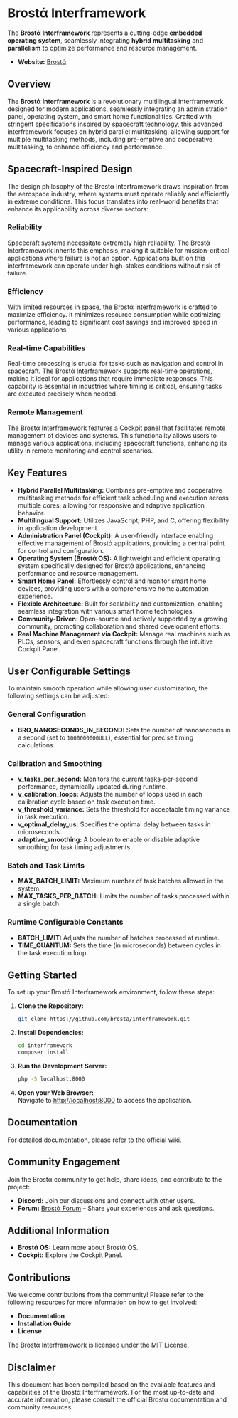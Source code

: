# Brostά Interframework
The **Brostά Interframework** represents a cutting-edge **embedded operating system**,
seamlessly integrating **hybrid multitasking** and **parallelism** to optimize performance and resource management.

- **Website:** <a href="https://brosta.org" target="_blank">Brostά</a>

## Overview
The **Brostά Interframework** is a revolutionary multilingual interframework designed for modern applications, seamlessly integrating an administration panel, operating system, and smart home functionalities. Crafted with stringent specifications inspired by spacecraft technology, this advanced interframework focuses on hybrid parallel multitasking, allowing support for multiple multitasking methods, including pre-emptive and cooperative multitasking, to enhance efficiency and performance.

## Spacecraft-Inspired Design
The design philosophy of the Brostά Interframework draws inspiration from the aerospace industry, where systems must operate reliably and efficiently in extreme conditions. This focus translates into real-world benefits that enhance its applicability across diverse sectors:

### Reliability
Spacecraft systems necessitate extremely high reliability. The Brostά Interframework inherits this emphasis, making it suitable for mission-critical applications where failure is not an option. Applications built on this interframework can operate under high-stakes conditions without risk of failure.

### Efficiency
With limited resources in space, the Brostά Interframework is crafted to maximize efficiency. It minimizes resource consumption while optimizing performance, leading to significant cost savings and improved speed in various applications.

### Real-time Capabilities
Real-time processing is crucial for tasks such as navigation and control in spacecraft. The Brostά Interframework supports real-time operations, making it ideal for applications that require immediate responses. This capability is essential in industries where timing is critical, ensuring tasks are executed precisely when needed.

### Remote Management
The Brostά Interframework features a Cockpit panel that facilitates remote management of devices and systems. This functionality allows users to manage various applications, including spacecraft functions, enhancing its utility in remote monitoring and control scenarios.

## Key Features
- **Hybrid Parallel Multitasking:** Combines pre-emptive and cooperative multitasking methods for efficient task scheduling and execution across multiple cores, allowing for responsive and adaptive application behavior.
- **Multilingual Support:** Utilizes JavaScript, PHP, and C, offering flexibility in application development.
- **Administration Panel (Cockpit):** A user-friendly interface enabling effective management of Brostά applications, providing a central point for control and configuration.
- **Operating System (Brostά OS):** A lightweight and efficient operating system specifically designed for Brostά applications, enhancing performance and resource management.
- **Smart Home Panel:** Effortlessly control and monitor smart home devices, providing users with a comprehensive home automation experience.
- **Flexible Architecture:** Built for scalability and customization, enabling seamless integration with various smart home technologies.
- **Community-Driven:** Open-source and actively supported by a growing community, promoting collaboration and shared development efforts.
- **Real Machine Management via Cockpit:** Manage real machines such as PLCs, sensors, and even spacecraft functions through the intuitive Cockpit Panel.

## User Configurable Settings
To maintain smooth operation while allowing user customization, the following settings can be adjusted:

### General Configuration
- **BRO_NANOSECONDS_IN_SECOND:** Sets the number of nanoseconds in a second (set to `1000000000ULL`), essential for precise timing calculations.

### Calibration and Smoothing
- **v_tasks_per_second:** Monitors the current tasks-per-second performance, dynamically updated during runtime.
- **v_calibration_loops:** Adjusts the number of loops used in each calibration cycle based on task execution time.
- **v_threshold_variance:** Sets the threshold for acceptable timing variance in task execution.
- **v_optimal_delay_us:** Specifies the optimal delay between tasks in microseconds.
- **adaptive_smoothing:** A boolean to enable or disable adaptive smoothing for task timing adjustments.

### Batch and Task Limits
- **MAX_BATCH_LIMIT:** Maximum number of task batches allowed in the system.
- **MAX_TASKS_PER_BATCH:** Limits the number of tasks processed within a single batch.


### Runtime Configurable Constants
- **BATCH_LIMIT:** Adjusts the number of batches processed at runtime.
- **TIME_QUANTUM:** Sets the time (in microseconds) between cycles in the task execution loop.

## Getting Started
To set up your Brostά Interframework environment, follow these steps:

1. **Clone the Repository:**
   ```bash
   git clone https://github.com/brosta/interframework.git
   ```

2. **Install Dependencies:**
   ```bash
   cd interframework
   composer install
   ```

3. **Run the Development Server:**
   ```bash
   php -S localhost:8000
   ```

4. **Open your Web Browser:**  
   Navigate to [http://localhost:8000](http://localhost:8000) to access the application.

## Documentation
For detailed documentation, please refer to the official wiki.

## Community Engagement
Join the Brostά community to get help, share ideas, and contribute to the project:
- **Discord:** Join our discussions and connect with other users.
- **Forum:** [Brostά Forum](https://forum.brosta.org) – Share your experiences and ask questions.

## Additional Information
- **Brostά OS:** Learn more about Brostά OS.
- **Cockpit:** Explore the Cockpit Panel.

## Contributions
We welcome contributions from the community! Please refer to the following resources for more information on how to get involved:
- **Documentation**
- **Installation Guide**
- **License**

The Brostά Interframework is licensed under the MIT License.

## Disclaimer
This document has been compiled based on the available features and capabilities of the Brostά Interframework. For the most up-to-date and accurate information, please consult the official Brostά documentation and community resources.
